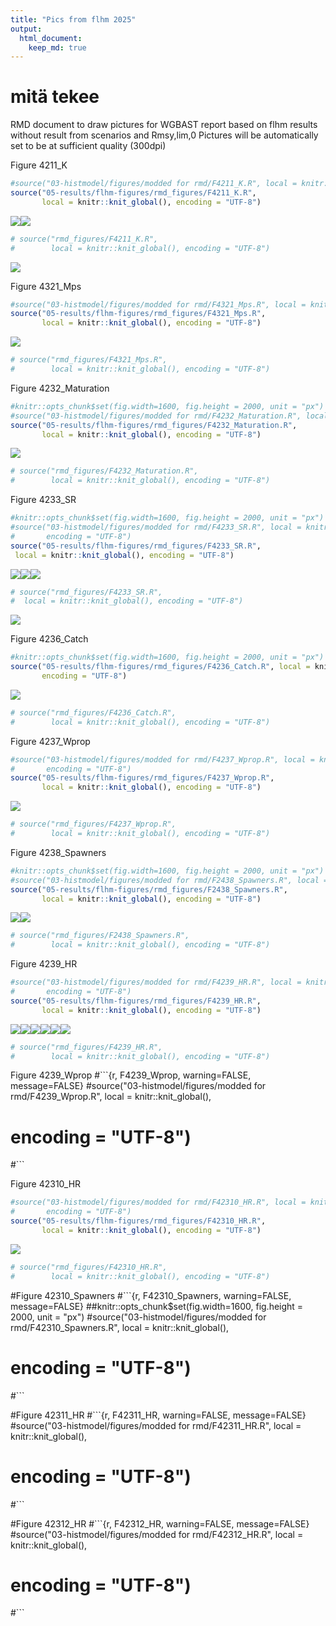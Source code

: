 ```yaml
---
title: "Pics from flhm 2025"
output:
  html_document:
    keep_md: true
---
```

#    mitä tekee 


RMD document to draw pictures for WGBAST report based on flhm results without
result from scenarios and Rmsy,lim,0
Pictures will be automatically set to be at sufficient quality (300dpi)





Figure 4211_K

``` r
#source("03-histmodel/figures/modded for rmd/F4211_K.R", local = knitr::knit_global(),
source("05-results/flhm-figures/rmd_figures/F4211_K.R", 
       local = knitr::knit_global(), encoding = "UTF-8")
```

![](figures/F4_2_1_1-1.png)<!-- -->![](figures/F4_2_1_1-2.png)<!-- -->

``` r
# source("rmd_figures/F4211_K.R", 
#        local = knitr::knit_global(), encoding = "UTF-8")
```

![](figures/F4_2_1_1-3.png)<!-- -->

Figure 4321_Mps

``` r
#source("03-histmodel/figures/modded for rmd/F4321_Mps.R", local = knitr::knit_global(), 
source("05-results/flhm-figures/rmd_figures/F4321_Mps.R", 
       local = knitr::knit_global(), encoding = "UTF-8")
```

![](figures/F4_2_3_1-1.png)<!-- -->

``` r
# source("rmd_figures/F4321_Mps.R", 
#        local = knitr::knit_global(), encoding = "UTF-8")
```

Figure 4232_Maturation

``` r
#knitr::opts_chunk$set(fig.width=1600, fig.height = 2000, unit = "px")
#source("03-histmodel/figures/modded for rmd/F4232_Maturation.R", local = #knitr::knit_global(), encoding = "UTF-8")
source("05-results/flhm-figures/rmd_figures/F4232_Maturation.R", 
       local = knitr::knit_global(), encoding = "UTF-8")
```

![](figures/F4_2_3_2-1.png)<!-- -->

``` r
# source("rmd_figures/F4232_Maturation.R", 
#        local = knitr::knit_global(), encoding = "UTF-8")
```

Figure 4233_SR

``` r
#knitr::opts_chunk$set(fig.width=1600, fig.height = 2000, unit = "px")
#source("03-histmodel/figures/modded for rmd/F4233_SR.R", local = knitr::knit_global(), 
#       encoding = "UTF-8")
source("05-results/flhm-figures/rmd_figures/F4233_SR.R", 
 local = knitr::knit_global(), encoding = "UTF-8")
```

![](figures/F4_2_3_3-1.png)<!-- -->![](figures/F4_2_3_3-2.png)<!-- -->![](figures/F4_2_3_3-3.png)<!-- -->

``` r
# source("rmd_figures/F4233_SR.R", 
#  local = knitr::knit_global(), encoding = "UTF-8")
```

![](figures/F4_2_3_3-4.png)<!-- -->

Figure 4236_Catch

``` r
#knitr::opts_chunk$set(fig.width=1600, fig.height = 2000, unit = "px")
source("05-results/flhm-figures/rmd_figures/F4236_Catch.R", local = knitr::knit_global(), 
       encoding = "UTF-8")
```

![](figures/F4_2_3_6-1.png)<!-- -->

``` r
# source("rmd_figures/F4236_Catch.R", 
#        local = knitr::knit_global(), encoding = "UTF-8")
```

Figure 4237_Wprop

``` r
#source("03-histmodel/figures/modded for rmd/F4237_Wprop.R", local = knitr::knit_global(), 
#       encoding = "UTF-8")
source("05-results/flhm-figures/rmd_figures/F4237_Wprop.R", 
       local = knitr::knit_global(), encoding = "UTF-8")
```

![](figures/F4_2_3_7-1.png)<!-- -->

``` r
# source("rmd_figures/F4237_Wprop.R", 
#        local = knitr::knit_global(), encoding = "UTF-8")
```

Figure 4238_Spawners

``` r
#knitr::opts_chunk$set(fig.width=1600, fig.height = 2000, unit = "px")
#source("03-histmodel/figures/modded for rmd/F2438_Spawners.R", local = #knitr::knit_global(), encoding = "UTF-8")
source("05-results/flhm-figures/rmd_figures/F2438_Spawners.R", 
       local = knitr::knit_global(), encoding = "UTF-8")
```

![](figures/F4_2_3_8-1.png)<!-- -->![](figures/F4_2_3_8-2.png)<!-- -->

``` r
# source("rmd_figures/F2438_Spawners.R", 
#        local = knitr::knit_global(), encoding = "UTF-8")
```

Figure 4239_HR

``` r
#source("03-histmodel/figures/modded for rmd/F4239_HR.R", local = knitr::knit_global(), 
#       encoding = "UTF-8")
source("05-results/flhm-figures/rmd_figures/F4239_HR.R", 
       local = knitr::knit_global(), encoding = "UTF-8")
```

![](figures/F4_2_3_9-1.png)<!-- -->![](figures/F4_2_3_9-2.png)<!-- -->![](figures/F4_2_3_9-3.png)<!-- -->![](figures/F4_2_3_9-4.png)<!-- -->![](figures/F4_2_3_9-5.png)<!-- -->![](figures/F4_2_3_9-6.png)<!-- -->

``` r
# source("rmd_figures/F4239_HR.R", 
#        local = knitr::knit_global(), encoding = "UTF-8")
```

Figure 4239_Wprop
#```{r, F4239_Wprop, warning=FALSE, message=FALSE}
#source("03-histmodel/figures/modded for rmd/F4239_Wprop.R", local = knitr::knit_global(), 
#       encoding = "UTF-8")
#```

Figure 42310_HR

``` r
#source("03-histmodel/figures/modded for rmd/F42310_HR.R", local = knitr::knit_global(), 
#       encoding = "UTF-8")
source("05-results/flhm-figures/rmd_figures/F42310_HR.R", 
       local = knitr::knit_global(), encoding = "UTF-8")
```

![](figures/F4_2_3_10-1.png)<!-- -->

``` r
# source("rmd_figures/F42310_HR.R", 
#        local = knitr::knit_global(), encoding = "UTF-8")
```

#Figure 42310_Spawners
#```{r, F42310_Spawners, warning=FALSE, message=FALSE}
##knitr::opts_chunk$set(fig.width=1600, fig.height = 2000, unit = "px")
#source("03-histmodel/figures/modded for rmd/F42310_Spawners.R", local = knitr::knit_global(), 
#       encoding = "UTF-8")
#```

#Figure 42311_HR
#```{r, F42311_HR, warning=FALSE, message=FALSE}
#source("03-histmodel/figures/modded for rmd/F42311_HR.R", local = knitr::knit_global(), 
#       encoding = "UTF-8")
#```

#Figure 42312_HR
#```{r, F42312_HR, warning=FALSE, message=FALSE}
#source("03-histmodel/figures/modded for rmd/F42312_HR.R", local = knitr::knit_global(), 
#       encoding = "UTF-8")
#```
